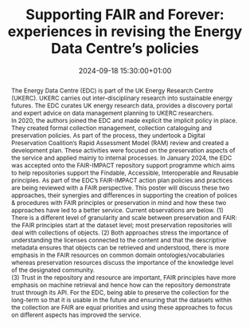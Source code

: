 ---
abstract: "The Energy Data Centre (EDC) is part of the UK Energy Research Centre (UKERC).
  UKERC carries out inter-disciplinary research into sustainable energy futures. The
  EDC curates UK energy research data, provides a discovery portal and expert advice
  on data management planning to UKERC researchers.  \nIn 2020, the authors joined
  the EDC and made explicit the implicit policy in place. They created formal collection
  management, collection cataloguing and preservation policies.  As part of the process,
  they undertook a Digital Preservation Coalition’s Rapid Assessment Model (RAM) review
  and created a development plan.  These activities were focused on the preservation
  aspects of the service and applied mainly to internal processes. \nIn January 2024,
  the EDC was accepted onto the FAIR-IMPACT repository support programme which aims
  to help repositories support the Findable, Accessible, Interoperable and Reusable
  principles.  As part of the EDC’s FAIR-IMPACT action plan policies and practices
  are being reviewed with a FAIR perspective. \nThis poster will discuss these two
  approaches, their synergies and differences in supporting the creation of polices
  & procedures with FAIR principles or preservation in mind and how these two approaches
  have led to a better service. Current observations are below. \n(1) There is a different
  level of granularity and scale between preservation and FAIR: the FAIR principles
  start at the dataset level; most preservation repositories will deal with collections
  of objects. \n(2) Both approaches stress the importance of understanding the licenses
  connected to the content and that the descriptive metadata ensures that objects
  can be retrieved and understood, there is more emphasis in the FAIR resources on
  common domain ontologies/vocabularies whereas preservation resources discuss the
  importance of the knowledge level of the designated community.  \n(3) Trust in the
  repository and resource are important, FAIR principles have more emphasis on machine
  retrieval and hence how can the repository demonstrate trust through its API. \nFor
  the EDC, being able to preserve the collection for the long-term so that it is usable
  in the future and ensuring that the datasets within the collection are FAIR are
  equal priorities and using these approaches to focus on different aspects has improved
  the service."
creators:
- Catherine Jones
date: 2024-09-18 15:30:00+01:00
document_url: https://zenodo.org/records/13362273/download/pdf
grand_parent: iPRES
institutions: []
keywords:
- standards and models
- from document to data
landing_page_url: https://zenodo.org/records/13362273
language: eng
layout: publication
license: Creative Commons Attribution 4.0 (CC-BY-4.0)
notes_url: ''
parent: iPRES 2024
publication_type: poster
size: null
slides_url: ''
source_name: iPRES
stream_url: ''
title: 'Supporting FAIR and Forever: experiences in revising the Energy Data Centre’s
  policies'
year: 2024
---
